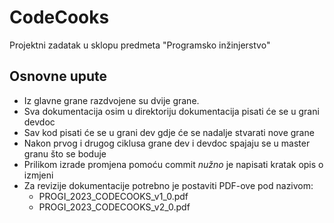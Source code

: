 # CodeCooks
Projektni zadatak u sklopu predmeta "Programsko inžinjerstvo"

## Osnovne upute
- Iz glavne grane razdvojene su dvije grane.
- Sva dokumentacija osim u direktoriju dokumentacija pisati će se u grani devdoc
- Sav kod pisati će se u grani dev gdje će se nadalje stvarati nove grane
- Nakon prvog i drugog ciklusa grane dev i devdoc spajaju se u master granu što se boduje
- Prilikom izrade promjena pomoću commit *nužno* je napisati kratak opis o izmjeni
- Za revizije dokumentacije potrebno je postaviti PDF-ove pod nazivom:
    - PROGI_2023_CODECOOKS_v1_0.pdf
    - PROGI_2023_CODECOOKS_v2_0.pdf
